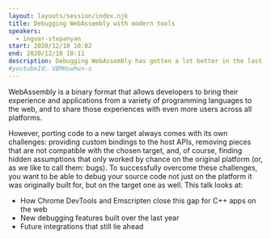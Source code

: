 ```yaml
---
layout: layouts/session/index.njk
title: Debugging WebAssembly with modern tools
speakers:
  - ingvar-stepanyan
start: 2020/12/10 10:02
end: 2020/12/10 10:11
description: Debugging WebAssembly has gotten a lot better in the last year, here's how…
#youtubeId: VBMHswhun-s
---
```


WebAssembly is a binary format that allows developers to bring their experience and applications from a variety of programming languages to the web, and to share those experiences with even more users across all platforms.

However, porting code to a new target always comes with its own challenges: providing custom bindings to the host APIs, removing pieces that are not compatible with the chosen target, and, of course, finding hidden assumptions that only worked by chance on the original platform (or, as we like to call them: bugs). To successfully overcome these challenges, you want to be able to debug your source code not just on the platform it was originally built for, but on the target one as well. This talk looks at:

- How Chrome DevTools and Emscripten close this gap for C++ apps on the web
- New debugging features built over the last year
- Future integrations that still lie ahead
